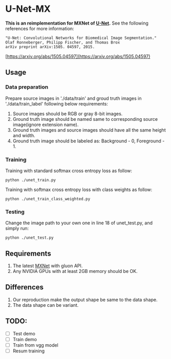 # U-Net-MX
**This is an reimplementation for MXNet of [U-Net](http://lmb.informatik.uni-freiburg.de/people/ronneber/u-net).**
See the following references for more information:
```
"U-Net: Convolutional Networks for Biomedical Image Segmentation."
Olaf Ronneberger, Philipp Fischer, and Thomas Brox
arXiv preprint arXiv:1505. 04597, 2015.
```
[https://arxiv.org/abs/1505.04597](https://arxiv.org/abs/1505.04597)

## Usage

### Data preparation
  Prepare source images in './data/train' and groud truth images in './data/train_label' following below requirements:
  1. Source images should be RGB or gray 8-bit images.
  2. Ground truth image should be named same to corresponding source image(ignore extension name).
  3. Ground truth images and source images should have all the same height and width.
  4. Ground truth image should be labeled as: Background - 0, Foreground - 1.

### Training
  Training with standard softmax cross entropy loss as follow:
  ```
  python ./unet_train.py
  ```
  Training with softmax cross entropy loss with class weights as follow:
  ```
  python ./unet_train_class_weighted.py
  ```
### Testing
  Change the image path to your own one in line 18 of unet_test.py, and simply run:
  ```
  python ./unet_test.py
  ```


## Requirements
  1. The latest [MXNet](https://github.com/dmlc/mxnet) with gluon API.
  2. Any NVIDIA GPUs with at least 2GB memory should be OK.

## Differences
  1. Our reproduction make the output shape be same to the data shape.
  2. The data shape can be variant.
  
## TODO:
- [ ] Test demo
- [ ] Train demo
- [ ] Train from vgg model
- [ ] Resum training